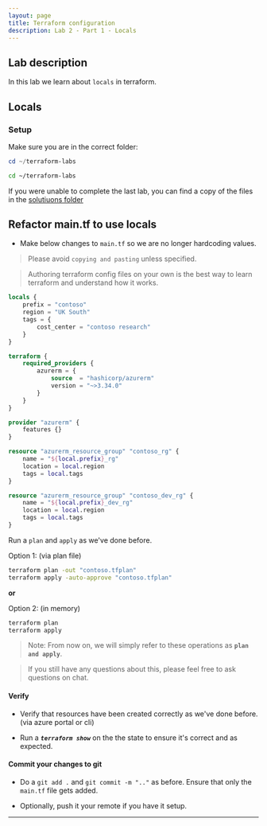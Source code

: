 ```yaml
---
layout: page
title: Terraform configuration
description: Lab 2 - Part 1 - Locals
---
```


## Lab description

In this lab we learn about `locals` in terraform.

## Locals

### Setup

Make sure you are in the correct folder:

```powershell
cd ~/terraform-labs
```

```bash
cd ~/terraform-labs
```

If you were unable to complete the last lab, you can find a copy of the files in the [solutiuons folder](../01-core-terraform-workflow/solutions/03)

## Refactor main.tf to use locals

* Make below changes to `main.tf` so we are no longer hardcoding values.

> Please avoid `copying and pasting` unless specified. 

> Authoring terraform config files on your own is the best way to learn terraform and understand how it works.


```terraform
locals {   
    prefix = "contoso"
    region = "UK South"
    tags = {
        cost_center = "contoso research"
    }
}

terraform {
    required_providers {
        azurerm = {
            source  = "hashicorp/azurerm"
            version = "~>3.34.0"
        }
    }
}

provider "azurerm" {
    features {}    
}

resource "azurerm_resource_group" "contoso_rg" {
    name = "${local.prefix}_rg"
    location = local.region
    tags = local.tags
}

resource "azurerm_resource_group" "contoso_dev_rg" {    
    name = "${local.prefix}_dev_rg"
    location = local.region
    tags = local.tags
}

```
Run a `plan` and `apply` as we've done before. 

Option 1: (via plan file)
```bash
terraform plan -out "contoso.tfplan"
terraform apply -auto-approve "contoso.tfplan" 
```

**or**

Option 2: (in memory)
```bash
terraform plan
terraform apply
```

> Note: From now on, we will simply refer to these operations as **`plan and apply`**.

> If you still have any questions about this, please feel free to ask questions on chat.

#### Verify

* Verify that resources have been created correctly as we've done before. (via azure portal or cli)

* Run a **_`terraform show`_** on the the state to ensure it's correct and as expected.

#### Commit your changes to git 

* Do a `git add .` and `git commit -m ".."` as before. Ensure that only the `main.tf` file gets added.

* Optionally, push it your remote if you have it setup.

----
